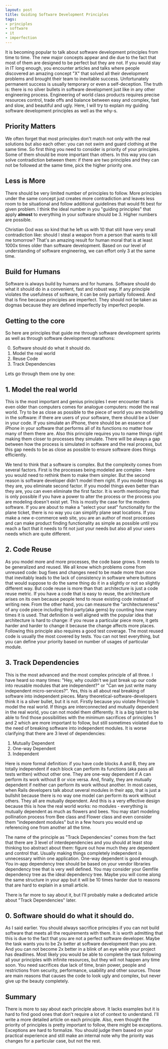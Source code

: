 ```yaml
---
layout: post
title: Guiding Software Development Principles
tags: 
- principles
- software
- it
- imperfection
---
```


It is becoming popular to talk about software development principles from time to time. The new major concepts appear and die due to the fact that most of them are designed to be perfect but they are not. If you would stay in IT long enough, you encounter articles and talks where people discovered an amazing concept "X" that solved all their development problems and brought their team to inevitable success. Unfortunately permanent success is usually temporary or even a self-deception. The truth is: there is no silver bullets in software development just like in any other engineering process. Engineering of world class products requires precise resources control, trade offs and balance between easy and complex, fast and slow, and beautiful and ugly. Here, I will try to explain my guiding software development principles as well as the why-s.

<!--more-->


## Priority Matters

We often forget that most principles don't match not only with the real solutions but also each other: you can not swim and guard clothing at the same time. So first thing you need to consider is priority of your principles. Some of them should be more important than others. In this way you can solve contradiction between them: if there are two principles and they can not be followed at the same time, pick the higher priority one.


## Less is More 

There should be very limited number of principles to follow. More principles under the same concept just creates more contradiction and leaves less room to be situational and follow additional guidelines that would fit best for given problem. I think the ideal number in you "guiding principles" that apply **almost** to everything in your software should be 3. Higher numbers are possible. 

Christian God was so kind that he left us with 10 that still have very small contradiction like: should I steal a weapon from a person that wants to kill me tomorrow? That's an amazing result for human moral that is at least 1000x times older than software development. Based on our level of understanding of software engineering, we can effort only 3 at the same time.

## Build for Humans

Software is always build by humans and for humans. Software should do what it should do in a convenient, fast and robust way. If any principle violates the usefulness of software, it can be only partially followed. And that is fine because principles are imperfect. They should not be taken as dogmas because they are defined imperfectly by imperfect people.

## Getting to the core

So here are principles that guide me through software development sprints as well as through software development marathons:

0. Software should do what it should do.
1. Model the real world
2. Reuse Code
3. Track Dependencies

Lets go through them one by one:

## 1. Model the real world

This is the most important and genius principles I ever encounter that is even older than computers comes for analogue computers: model the real world.
Try to be as close as possible to the piece of world you are modelling in the software: if there are users of your software, there should be a User in your code. If you simulate an iPhone, there should be an essence of iPhone in your software that performs all of its functions no matter how many of them there are. Also this principle requires you to name things right making them closer to processes they simulate. There will be always a gap between how the process is simulated in software and the real process, but this gap needs to be as close as possible to ensure software does things efficiently. 

We tend to think that a software is complex. But the complexity comes from several factors. First is the processes being modeled are complex - here you would need to rethink them to make them simpler. But the second reason is software developer didn't model them right. If you model things as they are, you eliminate second factor. If you model things even better than they are, you can even eliminate the first factor. It is worth mentioning that is only possible if you have a power to alter the process or the process you are modeling doesn't exist yet. This is mostly the case for the modern software. If you are about to make a "select your seat" functionality for the plane ticket, there is no way you can simplify plane seat locations. If you make a new e-commerce web site, you are an author of most processes and can make product finding functionality as simple as possible until you reach a fact that it needs to fit not just your needs but also all your users needs which are quite different. 

## 2. Code Reuse

As you model more and more processes, the code base grows. It needs to be generalized and reused. We all know which problems come from unreused code: bug fixes and changes need to be made more than once that inevitably leads to the lack of consistency in software where buttons that would suppose to do the same thing do it in a slightly or not so slightly different way. But code reuse is more than that: architecture is just a code reuse metric. If you have a code that is easy to reuse, the architecture arises on its own because people tend to reuse existing code instead of writing new. From the other hand, you can measure the "architectureness" of any code piece including third party(aka gems) by counting how many times it is used. That definition is well aligned with the popular idea that architecture is hard to change: if you reuse a particular piece more, it gets harder and harder to change it because the change affects more places. Following this principle also requires a good test coverage. The most reused code is usually the most covered by tests. You can not test everything, but you can define your priority based on number of usages of particular module.

## 3. Track Dependencies

This is the most advanced and the most complex principle of all three. I have heard so many times: "Hey, why couldn't we just break up our code into reusable modules that are independent?" or "Can we just write many independent micro-services?". Yes, this is all about real breaking of software into independent pieces. Many theoretical-software-developers think it is a silver bullet, but it is not. Firstly because you violate Principle 1: model the real world. If things are interconnected and mutually dependent in the real world, you can not model them differently. It is a big talent to be able to find those possibilities with the minimum sacrifices of principles 1 and 2 which are more important to follow, but still sometimes violated due to the need of breaking software into independent modules.
It is worse clarifying that there are 3 level of dependencies:

1. Mutually Dependent
2. One-way Dependent
3. Independent

Here is more formal definition: if you have code blocks A and B, they are totally independent if each block can perform its functions (aka pass all tests written) without other one. They are one-way dependent if A can perform its work without B or vice versa. And, finally, they are mutually dependent if neither can perform its work without another. In most cases, when Rails developers talk about several modules in their app, that is just a bullshit because there is no way one model can perform its work without others. They all are mutually dependent. And this is a very effective design because this is how the real world works: no modules - everything is mutually dependent as much as flowers and bees. You may start modeling pollination process from Bee class and Flower class and even consider them "independent modules" but in a few hours you would end up referencing one from another all the time. 

The name of the principle as "Track Dependencies" comes from the fact that there are 3 level of interdependencies and you should at least stop thinking too abstract about them: figure out how much they are dependent and control that. Usually making things completely independent is unnecessary within one application. One-way dependent is good enough. You in-app dependency tree should be based on your vendor libraries dependency tree that is very well defined. You may consider your Gemfile dependency tree as the ideal dependency tree. Maybe you will come along the same structure in your app but it will be 10 times harder due to reasons that are hard to explain in a small article.

There is far more to say about it, but I'll probably make a dedicated article about "Track Dependencies" later.


## 0. Software should do what it should do. 

As I said earlier. You should always sacrifice principles if you can not build software that meets all the requirements with them.
It is worth admitting that this is due to the fact that you are not a perfect software developer. Maybe the task wants you to be 2x better at software development than you are. And you can not become 2x better in a blink of an eye while your project has deadlines. Most likely you would be able to complete the task following all your principles with infinite resources, but they will not happen any time soon. You need sacrifices due lack of time, brain power, people and restrictions from security, performance, usability and other sources. Those are main reasons that causes the code to look ugly and complex, but never give up the beauty completely.

## Summary

There is more to say about each principle above. It lacks examples but it is hard to find good ones that don't require a lot of context to understand. I'll write a more detailed article on each principle. Also, even thought the priority of principles is pretty important to follow, there might be exceptions. Exceptions are hard to formalize. You should judge them based on your practical experience and still make an internal note why the priority was changes for a particular case, but not the rest.



